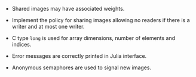 * Shared images may have associated weights.

* Implement the policy for sharing images allowing no readers if there is a
  writer and at most one writer.

* C type `long` is used for array dimensions, number of elements and indices.

* Error messages are correctly printed in Julia interface.

* Anonymous semaphores are used to signal new images.
